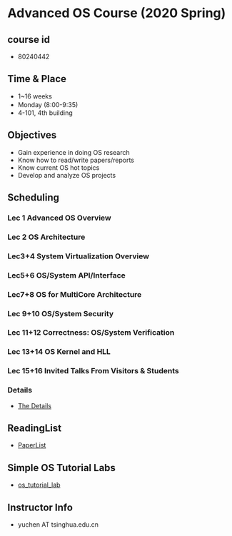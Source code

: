 # Advanced OS Course (2020 Spring)

## course id
 - 80240442

## Time & Place
 - 1~16 weeks
 - Monday (8:00-9:35)　
 - 4-101, 4th building
 
## Objectives
 - Gain experience in doing OS research
 - Know how to read/write papers/reports
 - Know current OS hot topics
 - Develop and analyze OS projects 

## Scheduling
### Lec 1 Advanced OS Overview 
### Lec 2 OS Architecture
### Lec3+4  System Virtualization Overview
### Lec5+6  OS/System API/Interface
### Lec7+8 OS for MultiCore Architecture
### Lec 9+10 OS/System Security
### Lec 11+12 Correctness: OS/System Verification
### Lec 13+14 OS Kernel and HLL
### Lec 15+16 Invited Talks From Visitors & Students

### Details
- [The Details](https://github.com/LearningOS/aos-lectures/blob/master/aos-course-outline.md)

## ReadingList
- [PaperList](readinglist.md)

## Simple OS Tutorial Labs
- [os_tutorial_lab](https://github.com/chyyuu/os_tutorial_lab/)

## Instructor Info
- yuchen AT tsinghua.edu.cn
